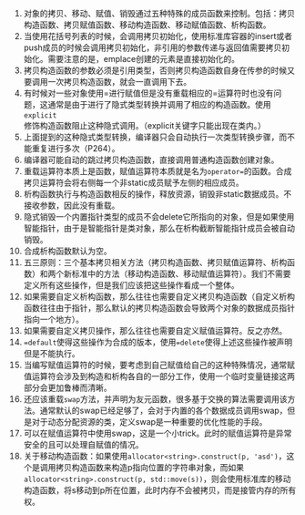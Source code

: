 1. 对象的拷贝、移动、赋值、销毁通过五种特殊的成员函数来控制。包括：拷贝构造函数、拷贝赋值函数、移动构造函数、移动赋值函数、析构函数。
2. 当使用花括号列表的时候，会调用拷贝初始化，使用标准库容器的insert或者push成员的时候会调用拷贝初始化，非引用的参数传递与返回值需要拷贝初始化。需要注意的是，emplace创建的元素是直接初始化的。
3. 拷贝构造函数的参数必须是引用类型，否则拷贝构造函数自身在传参的时候又要调用一次拷贝构造函数，就会一直调用下去。
4. 有时候对一些对象使用=进行赋值但是没有重载相应的=运算符时也没有问题，这通常是由于进行了隐式类型转换并调用了相应的构造函数。使用`explicit`修饰构造函数阻止这种隐式调用。（explicit关键字只能出现在类内。）
5. 上面提到的这种隐式类型转换，编译器只会自动执行一次类型转换步骤，而不能重复进行多次（P264）。
6. 编译器可能自动的跳过拷贝构造函数，直接调用普通构造函数创建对象。
7. 重载运算符本质上是函数，赋值运算符本质就是名为`operator=`的函数。合成拷贝运算符会将右侧每一个非static成员赋予左侧的相应成员。
8. 析构函数执行与构造函数相反的操作，释放资源，销毁非static数据成员。不接收参数，因此没有重载。
9. 隐式销毁一个内置指针类型的成员不会delete它所指向的对象，但是如果使用智能指针，由于是智能指针是类对象，那么在析构截断智能指针成员会被自动销毁。
10. 合成析构函数默认为空。
11. 五三原则：三个基本拷贝相关方法（拷贝构造函数、拷贝赋值运算符、析构函数）和两个新标准中的方法（移动构造函数、移动赋值运算符）。我们不需要定义所有这些操作，但是我们应该把这些操作看成一个整体。
12. 如果需要自定义析构函数，那么往往也需要自定义拷贝构造函数（自定义析构函数往往由于指针，那么默认的拷贝构造函数会导致两个对象的数据成员指针指向一个地方）。
13. 如果需要自定义拷贝操作，那么往往也需要自定义赋值运算符。反之亦然。
14. `=default`使得这些操作为合成的版本，使用`=delete`使得上述这些操作被声明但是不能执行。
15. 当编写赋值运算符的时候，要考虑到自己赋值给自己的这种特殊情况，通常赋值运算符会涉及到构造和析构各自的一部分工作，使用一个临时变量链接这两部分会更加鲁棒而清晰。
16. 还应该重载`swap`方法，并声明为友元函数，很多基于交换的算法需要调用该方法。通常默认的swap已经足够了，会对于内置的各个数据成员调用swap，但是对于动态分配资源的类，定义swap是一种重要的优化性能的手段。
17. 可以在赋值运算符中使用swap，这是一个小trick。此时的赋值运算符是异常安全的且可以处理自赋值的情况。
18. 关于移动构造函数：如果使用`allocator<string>.construct(p, 'asd')`，这个是调用拷贝构造函数来构造p指向位置的字符串对象，而如果`allocator<string>.construct(p, std::move(s))`，则会使用标准库的移动构造函数，将s移动到p所在位置，此时内存不会被拷贝，而是接管内存的所有权。
